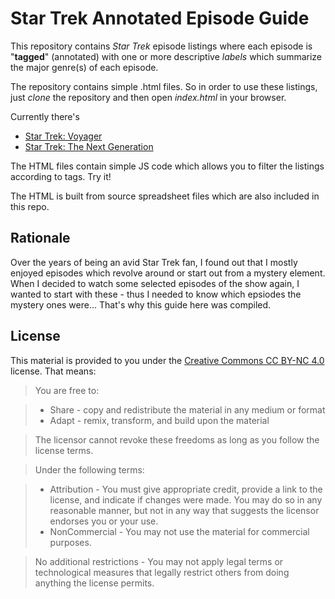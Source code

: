 # Star Trek Annotated Episode Guide

This repository contains _Star Trek_ episode listings where each episode is "**tagged**" (annotated) with one or more descriptive _labels_ which summarize the major genre(s) of each episode.

The repository contains simple .html files. So in order to use these listings, just _clone_ the repository and then open _index.html_ in your browser.

Currently there's

- [Star Trek: Voyager](st-voyager.html)
- [Star Trek: The Next Generation](st-the-next-generation.html)

The HTML files contain simple JS code which allows you to filter the listings according to tags. Try it!

The HTML is built from source spreadsheet files which are also included in this repo.

## Rationale

Over the years of being an avid Star Trek fan, I found out that I mostly enjoyed episodes which  revolve around or start out from a mystery element. When I decided to watch some selected episodes of the show again, I wanted to start with these - thus I needed to know which epsiodes the mystery ones were... That's why this guide here was compiled.

## License

This material is provided to you under the [Creative Commons CC BY-NC 4.0](https://creativecommons.org/licenses/by-nc/4.0/) license. That means:

> You are free to:

> - Share - copy and redistribute the material in any medium or format
> - Adapt - remix, transform, and build upon the material

> The licensor cannot revoke these freedoms as long as you follow the license terms.

> Under the following terms:

> - Attribution - You must give appropriate credit, provide a link to the license, and indicate if changes were made. You may do so in any reasonable manner, but not in any way that suggests the licensor endorses you or your use.
> - NonCommercial - You may not use the material for commercial purposes.

> No additional restrictions - You may not apply legal terms or technological measures that legally restrict others from doing anything the license permits.